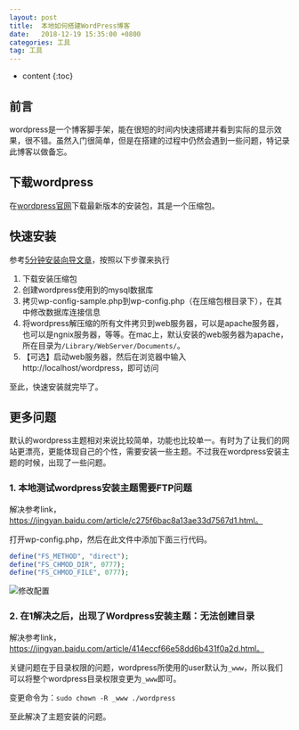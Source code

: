 ```yaml
---
layout: post
title:  本地如何搭建WordPress博客
date:   2018-12-19 15:35:00 +0800
categories: 工具
tag: 工具
---
```


* content
{:toc}

## 前言

wordpress是一个博客脚手架，能在很短的时间内快速搭建并看到实际的显示效果，很不错。虽然入门很简单，但是在搭建的过程中仍然会遇到一些问题，特记录此博客以做备忘。

## 下载wordpress

在[wordpress官网](https://wordpress.org/download/)下载最新版本的安装包，其是一个压缩包。

## 快速安装

参考[5分钟安装向导文章](https://codex.wordpress.org/Installing_WordPress#Famous_5-Minute_Installation)，按照以下步骤来执行

1. 下载安装压缩包
2. 创建wordpress使用到的mysql数据库
3. 拷贝wp-config-sample.php到wp-config.php（在压缩包根目录下），在其中修改数据库连接信息
4. 将wordpress解压缩的所有文件拷贝到web服务器，可以是apache服务器，也可以是ngnix服务器，等等。在mac上，默认安装的web服务器为apache，所在目录为`/Library/WebServer/Documents/`。
5. 【可选】启动web服务器，然后在浏览器中输入http://localhost/wordpress，即可访问

至此，快速安装就完毕了。

## 更多问题

默认的wordpress主题相对来说比较简单，功能也比较单一。有时为了让我们的网站更漂亮，更能体现自己的个性，需要安装一些主题。不过我在wordpress安装主题的时候，出现了一些问题。

### 1. 本地测试wordpress安装主题需要FTP问题

解决参考link，https://jingyan.baidu.com/article/c275f6bac8a13ae33d7567d1.html。

打开wp-config.php，然后在此文件中添加下面三行代码。

```php
define("FS_METHOD", "direct");
define("FS_CHMOD_DIR", 0777);
define("FS_CHMOD_FILE", 0777);
```

![修改配置](https://upload-images.jianshu.io/upload_images/845143-beb81c662f07d248.png)


### 2. 在1解决之后，出现了Wordpress安装主题：无法创建目录

解决参考link，https://jingyan.baidu.com/article/414eccf66e58dd6b431f0a2d.html。

关键问题在于目录权限的问题，wordpress所使用的user默认为`_www`，所以我们可以将整个wordpress目录权限变更为`_www`即可。

变更命令为：`sudo chown -R _www ./wordpress`

至此解决了主题安装的问题。